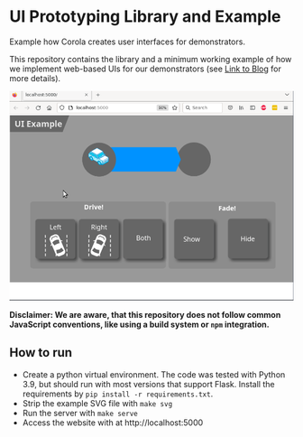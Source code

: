 # UI Prototyping Library and Example
Example how Corola creates user interfaces for demonstrators.

This repository contains the library and a minimum working example of how we implement web-based UIs for our demonstrators (see [Link to Blog](#) for more details).

![](img/ui_prototyping_animation.gif)

**Disclaimer: We are aware, that this repository does not follow common JavaScript conventions, like using a build system or `npm` integration.**


## How to run
- Create a python virtual environment. The code was tested with Python 3.9, but should run with most versions that support Flask. Install the requirements by `pip install -r requirements.txt`.
- Strip the example SVG file with `make svg`
- Run the server with `make serve`
- Access the website with at http://localhost:5000

